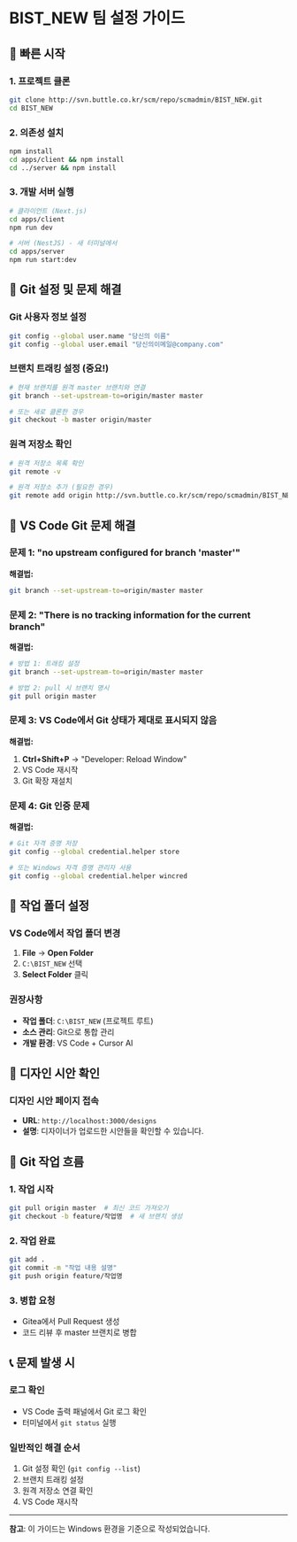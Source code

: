 # BIST_NEW 팀 설정 가이드

## 🚀 빠른 시작

### 1. 프로젝트 클론

```bash
git clone http://svn.buttle.co.kr/scm/repo/scmadmin/BIST_NEW.git
cd BIST_NEW
```

### 2. 의존성 설치

```bash
npm install
cd apps/client && npm install
cd ../server && npm install
```

### 3. 개발 서버 실행

```bash
# 클라이언트 (Next.js)
cd apps/client
npm run dev

# 서버 (NestJS) - 새 터미널에서
cd apps/server
npm run start:dev
```

## 🔧 Git 설정 및 문제 해결

### Git 사용자 정보 설정

```bash
git config --global user.name "당신의 이름"
git config --global user.email "당신의이메일@company.com"
```

### 브랜치 트래킹 설정 (중요!)

```bash
# 현재 브랜치를 원격 master 브랜치와 연결
git branch --set-upstream-to=origin/master master

# 또는 새로 클론한 경우
git checkout -b master origin/master
```

### 원격 저장소 확인

```bash
# 원격 저장소 목록 확인
git remote -v

# 원격 저장소 추가 (필요한 경우)
git remote add origin http://svn.buttle.co.kr/scm/repo/scmadmin/BIST_NEW.git
```

## 🚨 VS Code Git 문제 해결

### 문제 1: "no upstream configured for branch 'master'"

**해결법:**

```bash
git branch --set-upstream-to=origin/master master
```

### 문제 2: "There is no tracking information for the current branch"

**해결법:**

```bash
# 방법 1: 트래킹 설정
git branch --set-upstream-to=origin/master master

# 방법 2: pull 시 브랜치 명시
git pull origin master
```

### 문제 3: VS Code에서 Git 상태가 제대로 표시되지 않음

**해결법:**

1. **Ctrl+Shift+P** → "Developer: Reload Window"
2. VS Code 재시작
3. Git 확장 재설치

### 문제 4: Git 인증 문제

**해결법:**

```bash
# Git 자격 증명 저장
git config --global credential.helper store

# 또는 Windows 자격 증명 관리자 사용
git config --global credential.helper wincred
```

## 📁 작업 폴더 설정

### VS Code에서 작업 폴더 변경

1. **File** → **Open Folder**
2. `C:\BIST_NEW` 선택
3. **Select Folder** 클릭

### 권장사항

- **작업 폴더**: `C:\BIST_NEW` (프로젝트 루트)
- **소스 관리**: Git으로 통합 관리
- **개발 환경**: VS Code + Cursor AI

## 🎨 디자인 시안 확인

### 디자인 시안 페이지 접속

- **URL**: `http://localhost:3000/designs`
- **설명**: 디자이너가 업로드한 시안들을 확인할 수 있습니다.

## 🔄 Git 작업 흐름

### 1. 작업 시작

```bash
git pull origin master  # 최신 코드 가져오기
git checkout -b feature/작업명  # 새 브랜치 생성
```

### 2. 작업 완료

```bash
git add .
git commit -m "작업 내용 설명"
git push origin feature/작업명
```

### 3. 병합 요청

- Gitea에서 Pull Request 생성
- 코드 리뷰 후 master 브랜치로 병합

## 📞 문제 발생 시

### 로그 확인

- VS Code 출력 패널에서 Git 로그 확인
- 터미널에서 `git status` 실행

### 일반적인 해결 순서

1. Git 설정 확인 (`git config --list`)
2. 브랜치 트래킹 설정
3. 원격 저장소 연결 확인
4. VS Code 재시작

---

**참고**: 이 가이드는 Windows 환경을 기준으로 작성되었습니다.
